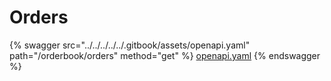 # Orders

{% swagger src="../../../../../.gitbook/assets/openapi.yaml" path="/orderbook/orders" method="get" %}
[openapi.yaml](../../../../../.gitbook/assets/openapi.yaml)
{% endswagger %}
